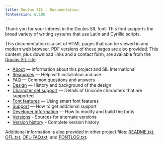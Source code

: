 ```yaml
---
title: Doulos SIL - Documentation
fontversion: 6.100
---
```


Thank you for your interest in the Doulos SIL font. This font supports the broad variety of writing systems that use Latin and Cyrillic scripts.

This documentation is a set of HTML pages that can be viewed in any modern web browser. PDF versions of these pages are also provided. This content, plus download links and a contact form, are available from the [Doulos SIL site](https://software.sil.org/doulos/).

- [About](about.md) — Information about this project and SIL International
- [Resources](resources.md) — Help with installation and use
- [FAQ](faq.md) — Common questions and answers
- [Design](design.md) — History and background of the design
- [Character set support](charset.md) — Details of Unicode characters that are supported
- [Font features](features.md) — Using smart font features
- [Support](support.md) — How to get additional support
- [Developer information](developer.md) — How to modify and build the fonts
- [Versions](versions.md) - Sources for alternate versions
- [Version history](history.md) - Complete version history

Additional information is also provided in other project files: [README.txt](../README.txt), [OFL.txt](../OFL.txt), [OFL-FAQ.txt](../OFL-FAQ.txt), and [FONTLOG.txt](../FONTLOG.txt).

